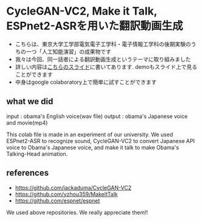 # CycleGAN-VC2, Make it Talk, ESPnet2-ASRを用いた翻訳動画生成
- こちらは、東京大学工学部電気電子工学科・電子情報工学科の後期実験のうちの一つ「人工知能演習」の成果物です
- 我々は今回、同一話者による翻訳動画生成というテーマに取り組みました
- 詳しい内容は[こちらのスライド](https://docs.google.com/presentation/d/19x3D4mF2lnlS_hGi-JnrOCVlNS9QgH8cxBwck3ulSCs/edit?usp=sharing)に書いてあります. demoもスライド上で見ることができます
- 中身はgoogle colaboratory上で簡単に試すことができます

## what we did

input : obama's English voice(wav file) output : obama's Japanese voice and movie(mp4)

This colab file is made in an experiment of our university. We used ESPnet2-ASR to recognize sound, CycleGAN-VC2 to convert Japanese API voice to Obama's Japanese voice, and make it talk to make Obama's Talking-Head animation.

## references
- https://github.com/jackaduma/CycleGAN-VC2
- https://github.com/yzhou359/MakeItTalk
- https://github.com/espnet/espnet

We used above repositories. We really appreciate them!!
